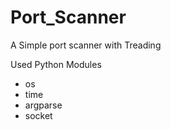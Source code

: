 # Port_Scanner
 A Simple port scanner with Treading
 
 Used Python Modules
 
 - os
 - time
 - argparse
 - socket
